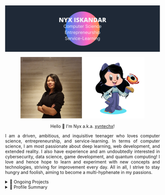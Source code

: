 <p align="center">
  <img src="https://github.com/xyntechx/xyntechx/blob/master/nyx-banner.png" alt="Nyx Banner" width="800"/>
</p>

<p align="center">
  <img src="https://github.com/xyntechx/xyntechx/blob/master/nyx.jpg" alt="Nyx" width="200"/>
  <img src="https://github.com/xyntechx/xyntechx/blob/master/nyx-octocat.png" alt="Nyx Octocat" width="200"/>
</p>

<p align="center">Hello 👋 I'm Nyx a.k.a. <a href="https://xyntechx.netlify.app/">xyntechx</a>!</p>

<p align="justify">
I am a driven, ambitious, and inquisitive teenager who loves computer science, entrepreneurship, and service-learning. In terms of computer science, I am most passionate about deep learning, web development, and extended reality. I also have experience and am undoubtedly interested in cybersecurity, data science, game development, and quantum computing! I love and hence hope to learn and experiment with new concepts and technologies, striving for improvement every day. All in all, I strive to stay hungry and foolish, aiming to become a multi-hyphenate in my passions.
</p>

<details>
  <summary>🚀 Ongoing Projects</summary>
  
  <p align="center">
  <a href="https://github.com/xyntechx/Inspire">
    <img src="https://github-readme-stats.vercel.app/api/pin/?username=xyntechx&repo=Inspire&theme=vision-friendly-dark" alt="Inspire Card" width="300"/>
  </a>
  <br/>
  <a href="https://github.com/xyntechx/Pi-Day-2022">
    <img src="https://github-readme-stats.vercel.app/api/pin/?username=xyntechx&repo=Pi-Day-2022&theme=vision-friendly-dark" alt="Pi Day 2022 Card" width="300"/>
  </a>
  <br/>
  <a href="https://github.com/xyntechx/Book-Us">
    <img src="https://github-readme-stats.vercel.app/api/pin/?username=xyntechx&repo=Book-Us&theme=vision-friendly-dark" alt="BookUs Card" width="300"/>
  </a>
</p>
</details>

<details>
  <summary>🔖 Profile Summary</summary>
  
  <p align="center">
  <a href="https://github.com/xyntechx">
    <img src="https://github-readme-stats.vercel.app/api/?username=xyntechx&show_icons=true&include_all_commits=true&theme=vision-friendly-dark" alt="Profile Card" width="300"/>
  </a>
  <br/>
  <a href="https://github.com/xyntechx">
    <img src="https://github-readme-stats.vercel.app/api/top-langs/?username=xyntechx&hide=ShaderLab,HLSL&langs_count=10&layout=compact&theme=vision-friendly-dark" alt="Languages Card" width="300"/>
  </a>
  <br/>
  <a href="https://github.com/xyntechx">
    <img src="https://github-readme-streak-stats.herokuapp.com?user=xyntechx&theme=vision-friendly-dark&stroke=5CB8DD&ring=5CB8DD" alt="Streaks Card" width="300"/>
  </a>
</p>
</details>
